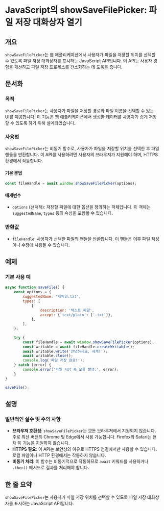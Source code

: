 <!--
Meta Description: # JavaScript의 showSaveFilePicker: 파일 저장 대화상자 열기 ## 개요 `showSaveFilePicker`는 웹 애플리케이션에서 사용자가 파일을 저장할 위치를 선택할 수 있도록 파일 저장 대화상자를 표시하는 JavaScript API입니다. ...
Meta Keywords: showsavefilepicker, 사용자가, await, 저장할, javascript
-->

# JavaScript의 showSaveFilePicker: 파일 저장 대화상자 열기

## 개요
`showSaveFilePicker`는 웹 애플리케이션에서 사용자가 파일을 저장할 위치를 선택할 수 있도록 파일 저장 대화상자를 표시하는 JavaScript API입니다. 이 API는 사용자 경험을 개선하고 파일 저장 프로세스를 간소화하는 데 도움을 줍니다.

## 문서화
### 목적
`showSaveFilePicker`는 사용자가 파일을 저장할 경로와 파일 이름을 선택할 수 있는 UI를 제공합니다. 이 기능은 웹 애플리케이션에서 생성한 데이터를 사용자가 쉽게 저장할 수 있도록 하기 위해 설계되었습니다.

### 사용법
`showSaveFilePicker`는 비동기 함수로, 사용자가 파일을 저장할 위치를 선택한 후 파일 핸들을 반환합니다. 이 API를 사용하려면 사용자의 브라우저가 지원해야 하며, HTTPS 환경에서 작동합니다.

#### 기본 문법
```javascript
const fileHandle = await window.showSaveFilePicker(options);
```

#### 매개변수
- `options` (선택적): 저장할 파일에 대한 옵션을 정의하는 객체입니다. 이 객체는 `suggestedName`, `types` 등의 속성을 포함할 수 있습니다.

### 반환값
- `fileHandle`: 사용자가 선택한 파일의 핸들을 반환합니다. 이 핸들은 이후 파일 작성이나 수정에 사용될 수 있습니다.

## 예제
### 기본 사용 예
```javascript
async function saveFile() {
    const options = {
        suggestedName: '새파일.txt',
        types: [
            {
                description: '텍스트 파일',
                accept: {'text/plain': ['.txt']},
            },
        ],
    };
    
    try {
        const fileHandle = await window.showSaveFilePicker(options);
        const writable = await fileHandle.createWritable();
        await writable.write('안녕하세요, 세계!');
        await writable.close();
        console.log('파일 저장 완료!');
    } catch (error) {
        console.error('파일 저장 중 오류 발생:', error);
    }
}

saveFile();
```

## 설명
### 일반적인 실수 및 주의 사항
- **브라우저 호환성**: `showSaveFilePicker`는 모든 브라우저에서 지원되지 않습니다. 주로 최신 버전의 Chrome 및 Edge에서 사용 가능합니다. Firefox와 Safari는 현재 이 기능을 지원하지 않습니다.
- **HTTPS 필요**: 이 API는 보안상의 이유로 HTTPS 연결에서만 사용할 수 있습니다. 로컬 파일이나 HTTP 환경에서는 작동하지 않습니다.
- **비동기 처리**: 이 함수는 비동기적으로 작동하므로 `await` 키워드를 사용하거나 `.then()` 메서드로 결과를 처리해야 합니다.

## 한 줄 요약
`showSaveFilePicker`는 사용자가 파일 저장 위치를 선택할 수 있도록 파일 저장 대화상자를 표시하는 JavaScript API입니다.